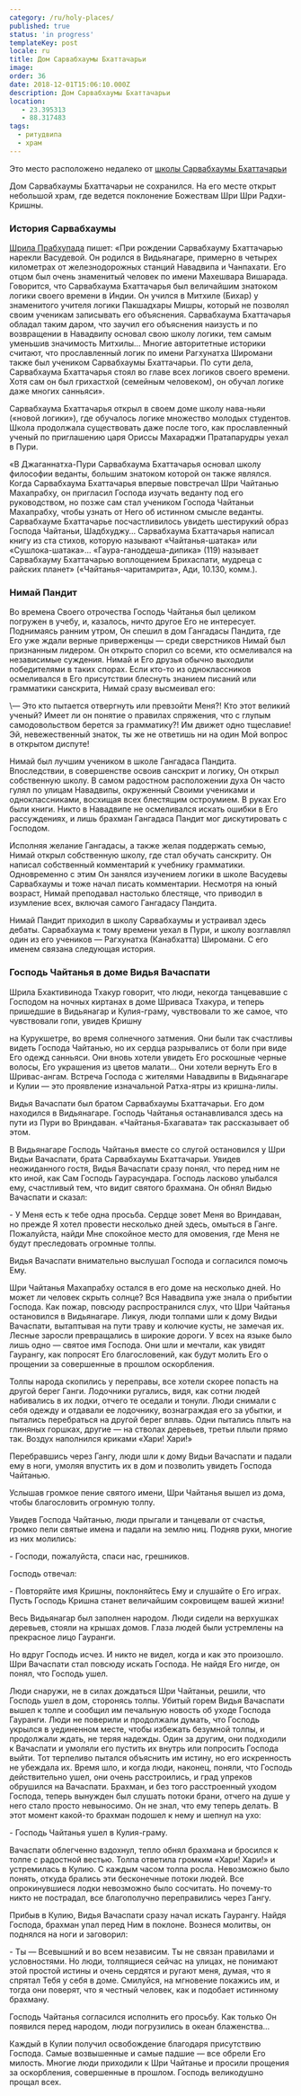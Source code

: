 ```yaml
---
category: /ru/holy-places/
published: true
status: 'in progress'
templateKey: post
locale: ru
title: Дом Сарвабхаумы Бхаттачарьи
image:
order: 36
date: 2018-12-01T15:06:10.000Z
description: Дом Сарвабхаумы Бхаттачарьи
location:
   - 23.395313
   - 88.317483
tags:
  - ритудвипа
  - храм
---
```


Это место расположено недалеко от [школы Сарвабхаумы Бхаттачарьи](/ru/sarvabhauma-bhattacharya-school)

Дом Сарвабхаумы Бхаттачарьи не сохранился. На его месте открыт небольшой храм, где ведется поклонение Божествам Шри Шри Радхи-Кришны.

### История Сарвабхаумы
[Шрила Прабхупада](/ru/srila-prabhupada) пишет: «При рождении Сарвабхауму Бхаттачарью нарекли Васудевой. Он родился в Видьянагаре, примерно в четырех километрах от железнодорожных станций Навадвипа и Чанпахати. Его отцом был очень знаменитый человек по имени Махешвара Вишарада. Говорится, что Сарвабхаума Бхаттачарья был величайшим знатоком логики своего времени в Индии. Он учился в Митхиле (Бихар) у знаменитого учителя логики Пакшадхары Мишры, который не позволял своим ученикам записывать его объяснения. Сарвабхаума Бхаттачарья обладал таким даром, что заучил его объяснения наизусть и по возвращении в Навадвипу основал свою школу логики, тем самым уменьшив значимость Митхилы… Многие авторитетные историки считают, что прославленный логик по имени Рагхунатха Широмани также был учеником Сарвабхаумы Бхаттачарьи. По сути дела, Сарвабхаума Бхаттачарья стоял во главе всех логиков своего времени. Хотя сам он был грихастхой (семейным человеком), он обучал логике даже многих санньяси».

Сарвабхаума Бхаттачарья открыл в своем доме школу нава-ньяи («новой логики»), где обучалось логике множество молодых студентов. Школа продолжала существовать даже после того, как прославленный ученый по приглашению царя Ориссы Махараджи Пратапарудры уехал в Пури.

«В Джаганнатха-Пури Сарвабхаума Бхаттачарья основал школу философии веданты, большим знатоком которой он также являлся. Когда Сарвабхаума Бхаттачарья впервые повстречал Шри Чайтанью Махапрабху, он пригласил Господа изучать веданту под его руководством, но позже сам стал учеником Господа Чайтаньи Махапрабху, чтобы узнать от Него об истинном смысле веданты. Сарвабхауме Бхаттачарье посчастливилось увидеть шестирукий образ Господа Чайтаньи, Шадбхуджу… Сарвабхаума Бхаттачарья написал книгу из ста стихов, которую называют «Чайтанья-шатака» или «Сушлока-шатака»… «Гаура-ганоддеша-дипика» (119) называет Сарвабхауму Бхаттачарью воплощением Брихаспати, мудреца с райских планет» («Чайтанья-чаритамрита», Ади, 10.130, комм.).

### Нимай Пандит
Во времена Своего отрочества Господь Чайтанья был целиком погружен в учебу, и, казалось, ничто другое Его не интересует. Поднимаясь ранним утром, Он спешил в дом Гангадасы Пандита, где Его уже ждали верные приверженцы — среди сверстников Нимай был признанным лидером. Он открыто спорил со всеми, кто осмеливался на независимые суждения. Нимай и Его друзья обычно выходили победителями в таких спорах. Если кто-то из одноклассников осмеливался в Его присутствии блеснуть знанием писаний или грамматики санскрита, Нимай сразу высмеивал его:

\— Это кто пытается отвергнуть или превзойти Меня?! Кто этот великий ученый? Имеет ли он понятие о правилах спряжения, что с глупым самодовольством берется за грамматику?! Им движет одно тщеславие! Эй, невежественный знаток, ты же не ответишь ни на один Мой вопрос в открытом диспуте!

Нимай был лучшим учеником в школе Гангадаса Пандита. Впоследствии, в совершенстве освоив санскрит и логику, Он открыл собственную школу. В самом радостном расположении духа Он часто гулял по улицам Навадвипы, окруженный Своими учениками и одноклассниками, восхищая всех блестящим остроумием. В руках Его были книги. Никто в Навадвипе не осмеливался искать ошибки в Его рассуждениях, и лишь брахман Гангадаса Пандит мог дискутировать с Господом.

Исполняя желание Гангадасы, а также желая поддержать семью, Нимай открыл собственную школу, где стал обучать санскриту. Он написал собственный комментарий к учебнику грамматики. Одновременно с этим Он занялся изучением логики в школе Васудевы Сарвабхаумы и тоже начал писать комментарии. Несмотря на юный возраст, Нимай преподавал настолько блестяще, что приводил в изумление всех, включая самого Гангадасу Пандита.

Нимай Пандит приходил в школу Сарвабхаумы и устраивал здесь дебаты. Сарвабхаума к тому времени уехал в Пури, и школу возглавлял один из его учеников — Рагхунатха (Канабхатта) Широмани. С его именем связана следующая история.

### Господь Чайтанья в доме Видья Вачаспати
Шрила Бхактивинода Тхакур говорит, что люди, некогда танцевавшие с Господом на ночных киртанах в доме Шриваса Тхакура, и теперь пришедшие в Видьянагар и Кулия-граму, чувствовали то же самое, что чувствовали гопи, увидев Кришну

на Курукшетре, во время солнечного затмения. Они были так счастливы видеть Господа Чайтанью, но их сердца разрывались от боли при виде Его одежд санньяси. Они вновь хотели увидеть Его роскошные черные волосы, Его украшения из цветов малати… Они хотели вернуть Его в Шривас-ангам. Встреча Господа с жителями Навадвипы в Видьянагаре и Кулии — это проявление изначальной Ратха-ятры из кришна-лилы.

Видья Вачаспати был братом Сарвабхаумы Бхаттачарьи. Его дом находился в Видьянагаре. Господь Чайтанья останавливался здесь на пути из Пури во Вриндаван. «Чайтанья-Бхагавата» так рассказывает об этом.

В Видьянагаре Господь Чайтанья вместе со слугой остановился у Шри Видьи Вачаспати, брата Сарвабхаумы Бхаттачарьи. Увидев неожиданного гостя, Видья Вачаспати сразу понял, что перед ним не кто иной, как Сам Господь Гаурасундара. Господь ласково улыбался ему, счастливый тем, что видит святого брахмана. Он обнял Видью Вачаспати и сказал:

\- У Меня есть к тебе одна просьба. Сердце зовет Меня во Вриндаван, но прежде Я хотел провести несколько дней здесь, омыться в Ганге. Пожалуйста, найди Мне спокойное место для омовения, где Меня не будут преследовать огромные толпы.

Видья Вачаспати внимательно выслушал Господа и согласился помочь Ему.

Шри Чайтанья Махапрабху остался в его доме на несколько дней. Но может ли человек скрыть солнце? Вся Навадвипа уже знала о прибытии Господа. Как пожар, повсюду распространился слух, что Шри Чайтанья остановился в Видьянагаре. Ликуя, люди толпами шли к дому Видьи Вачаспати, вытаптывая на пути траву и колючие кусты, не замечая их. Лесные заросли превращались в широкие дороги. У всех на языке было лишь одно — святое имя Господа. Они шли и мечтали, как увидят Гаурангу, как попросят Его благословений, как будут молить Его о прощении за совершенные в прошлом оскорбления.

Толпы народа скопились у переправы, все хотели скорее попасть на другой берег Ганги. Лодочники ругались, видя, как сотни людей набивались в их лодки, отчего те оседали и тонули. Люди снимали с себя одежду и отдавали ее лодочнику, вознаграждая его за убытки, и пытались перебраться на другой берег вплавь. Одни пытались плыть на глиняных горшках, другие — на стволах деревьев, третьи плыли прямо так. Воздух наполнился криками «Хари! Хари!»

Перебравшись через Гангу, люди шли к дому Видьи Вачаспати и падали ему в ноги, умоляя впустить их в дом и позволить увидеть Господа Чайтанью.

Услышав громкое пение святого имени, Шри Чайтанья вышел из дома, чтобы благословить огромную толпу.

Увидев Господа Чайтанью, люди прыгали и танцевали от счастья, громко пели святые имена и падали на землю ниц. Подняв руки, многие из них молились:

\- Господи, пожалуйста, спаси нас, грешников.

Господь отвечал:

\- Повторяйте имя Кришны, поклоняйтесь Ему и слушайте о Его играх. Пусть Господь Кришна станет величайшим сокровищем вашей жизни!

Весь Видьянагар был заполнен народом. Люди сидели на верхушках деревьев, стояли на крышах домов. Глаза людей были устремлены на прекрасное лицо Гауранги.

Но вдруг Господь исчез. И никто не видел, когда и как это произошло. Шри Вачаспати стал повсюду искать Господа. Не найдя Его нигде, он понял, что Господь ушел.

Люди снаружи, не в силах дождаться Шри Чайтаньи, решили, что Господь ушел в дом, сторонясь толпы. Убитый горем Видья Вачаспати вышел к толпе и сообщил им печальную новость об уходе Господа Гауранги. Люди не поверили и продолжали думать, что Господь укрылся в уединенном месте, чтобы избежать безумной толпы, и продолжали ждать, не теряя надежды. Один за другим, они подходили к Вачаспати и умоляли его пустить их внутрь или попросить Господа выйти. Тот терпеливо пытался объяснить им истину, но его искренность не убеждала их. Время шло, и когда люди, наконец, поняли, что Господь действительно ушел, они очень расстроились, и град упреков обрушился на Вачаспати. Брахман, и без того расстроенный уходом Господа, теперь вынужден был слушать потоки брани, отчего на душе у него стало просто невыносимо. Он не знал, что ему теперь делать. В этот момент какой-то брахман подошел к нему и шепнул на ухо:

\- Господь Чайтанья ушел в Кулия-граму.

Вачаспати облегченно вздохнул, тепло обнял брахмана и бросился к толпе с радостной вестью. Толпа ответила громким «Хари! Хари!» и устремилась в Кулию. С каждым часом толпа росла. Невозможно было понять, откуда брались эти бесконечные потоки людей. Все опрокинувшиеся лодки невозможно было сосчитать. Но почему-то никто не пострадал, все благополучно переправились через Гангу.

Прибыв в Кулию, Видья Вачаспати сразу начал искать Гаурангу. Найдя Господа, брахман упал перед Ним в поклоне. Вознеся молитвы, он поднялся на ноги и заговорил:

\- Ты — Всевышний и во всем независим. Ты не связан правилами и условностями. Но люди, толпящиеся сейчас на улицах, не понимают этой простой истины и очень сердятся и ругают меня, думая, что я спрятал Тебя у себя в доме. Смилуйся, на мгновение покажись им, и тогда они поверят, что я честный человек, как и подобает истинному брахману.

Господь Чайтанья согласился исполнить его просьбу. Как только Он появился перед народом, люди погрузились в океан блаженства…

Каждый в Кулии получил освобождение благодаря присутствию Господа. Самые возвышенные и самые падшие — все обрели Его милость. Многие люди приходили к Шри Чайтанье и просили прощения за оскорбления, совершенные в прошлом. Господь великодушно прощал всех.

<tbd locale="ru" url="mailto:haribol@mayapur.live"></tbd>
